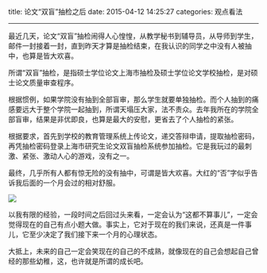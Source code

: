title: 论文“双盲”抽检之后
date: 2015-04-12 14:25:27
categories: 观点看法

---

最近几天，论文“双盲”抽检闹得人心惶惶，从教学秘书到辅导员，从导师到学生，邮件一封接着一封，直到昨天才算是抽检结束，在我认识的同学之中没有人被抽中，也算是皆大欢喜。

<!--more-->





所谓“双盲”抽检，是指硕士学位论文上海市抽检及硕士学位论文学校抽检，是对硕士论文质量审查程序。

根据惯例，如果学院没有抽到全部盲审，那么学生就要单独抽检。而个人抽到的痛感要远大于整个学院一起抽到，所谓天塌压大家，法不责众。去年我所在的学院全部盲审，结果是非优即良，也算是最大的安慰，更省去了个人抽检的紧张。

根据要求，首先到学校的教育管理系统上传论文，递交答辩申请，提取抽检密码，再凭抽检密码登录上海市研究生论文双盲抽检系统参加抽检。它是我玩过的最刺激、紧张、激动人心的游戏，没有之一。

最终，几乎所有人都有惊无险的没有抽中，可谓是皆大欢喜。大红的“否”字似乎告诉我后面的一个月会过的相对舒服。

![](http://ww4.sinaimg.cn/mw690/aeba7ac3gw1er2s61h2g2j20ll0lpac5.jpg)

以我有限的经验，一段时间之后回过头来看，一定会认为“这都不算事儿”，一定会觉得现在的自己有点小题大做。事实上，它对于现在的我们来说，还真是一件事儿，它至少决定了我们接下来一个月的心理状态。

大抵上，未来的自己一定会笑现在的自己的不成熟，就像现在的自己会想起自己曾经的那些幼稚，这，也许就是所谓的成长吧。

